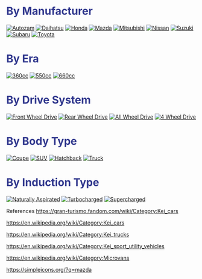 <h1 style="color:#30378d">By Manufacturer</h1>

[![Autozam](https://shields.io/badge/Autozam-9-red?logo=mazda&logoWidth=40&logoColor=white&style=for-the-badge&labelColor=30378d&color=red)](./vehicles/autozam/index.html)
[![Daihatsu](https://shields.io/badge/Daihatsu-9-red?logo=toyota&logoWidth=40&logoColor=white&style=for-the-badge&labelColor=EB0A1E&color=red)](./vehicles/daihatsu/index.html)
[![Honda](https://shields.io/badge/Honda-9-red?logo=honda&logoWidth=40&logoColor=white&style=for-the-badge&labelColor=047bc0&color=red)](./vehicles/honda/index.html)
[![Mazda](https://shields.io/badge/Mazda-9-red?logo=Mazda&logoWidth=40&logoColor=white&style=for-the-badge&labelColor=101010&color=red)](./vehicles/mazda/index.html)
[![Mitsubishi](https://shields.io/badge/Mitsubishi-9-red?logo=Mitsubishi&logoWidth=40&logoColor=white&style=for-the-badge&labelColor=E60012&color=red)](./vehicles/mitsubishi/index.html)
[![Nissan](https://shields.io/badge/Nissan-9-red?logo=Nissan&logoWidth=40&logoColor=white&style=for-the-badge&labelColor=C3002F&color=red)](./vehicles/nissan/index.html)
[![Suzuki](https://shields.io/badge/Suzuki-9-red?logo=Suzuki&logoWidth=40&logoColor=white&style=for-the-badge&labelColor=035dd0&color=red)](./vehicles/suzuki/index.html)
[![Subaru](https://shields.io/badge/Subaru-9-red?logo=Subaru&logoWidth=40&logoColor=white&style=for-the-badge&labelColor=013C74&color=red)](./vehicles/subaru/index.html)
[![Toyota](https://shields.io/badge/Toyota-4-red?logo=Toyota&logoWidth=40&logoColor=white&style=for-the-badge&labelColor=EB0A1E&color=red)](./vehicles/toyota/index.html)

<h1 style="color:#30378d">By Era</h1>

[![360cc](https://shields.io/badge/360cc-1-orange?logoWidth=40&logoColor=white&style=for-the-badge&labelColor=34A853&color=red)](./categories/era/360cc.html)
[![550cc](https://shields.io/badge/550cc-1-orange?logoWidth=40&logoColor=white&style=for-the-badge&labelColor=34A853&color=red)](./categories/era/550cc.html)
[![660cc](https://shields.io/badge/660cc-1-orange?logoWidth=40&logoColor=white&style=for-the-badge&labelColor=34A853&color=red)](./categories/era/660cc.html)

<h1 style="color:#30378d">By Drive System</h1>


[![Front Wheel Drive](https://shields.io/badge/Front%20Wheel%20Drive-1-orange?logoWidth=40&logoColor=white&style=for-the-badge&labelColor=009DE0&color=red)](./categories/drive/fwd.html)
[![Rear Wheel Drive](https://shields.io/badge/Rear%20Wheel%20Drive-1-orange?logoWidth=40&logoColor=white&style=for-the-badge&labelColor=009DE0&color=red)](./categories/drive/rwd.html)
[![All Wheel Drive](https://shields.io/badge/All%20Wheel%20Drive-1-orange?logoWidth=40&logoColor=white&style=for-the-badge&labelColor=009DE0&color=red)](./categories/drive/awd.html)
[![4 Wheel Drive](https://shields.io/badge/4%20Wheel%20Drive-1-orange?logoWidth=40&logoColor=white&style=for-the-badge&labelColor=009DE0&color=red)](./categories/drive/4wd.html)

<h1 style="color:#30378d">By Body Type</h1>

[![Coupe](https://shields.io/badge/Coupe-1-orange?logoWidth=40&logoColor=white&style=for-the-badge&labelColor=FFD500&color=red)](./categories/body/coupe.html)
[![SUV](https://shields.io/badge/SUV-1-orange?logoWidth=40&logoColor=white&style=for-the-badge&labelColor=FFD500&color=red)](./categories/body/suv.html)
[![Hatchback](https://shields.io/badge/Hatchback-1-orange?logoWidth=40&logoColor=white&style=for-the-badge&labelColor=FFD500&color=red)](./categories/body/hatchback.html)
[![Truck](https://shields.io/badge/Truck-1-orange?logoWidth=40&logoColor=white&style=for-the-badge&labelColor=FFD500&color=red)](./categories/body/truck.html)

<h1 style="color:#30378d">By Induction Type</h1>

[![Naturally Aspirated](https://shields.io/badge/Naturally%20Aspirated-1-orange?logoWidth=40&logoColor=white&style=for-the-badge&labelColor=30378d&color=red)](./categories/induction/natural.html)
[![Turbocharged](https://shields.io/badge/Turbocharged-1-orange?logoWidth=40&logoColor=white&style=for-the-badge&labelColor=30378d&color=red)](./categories/induction/turbocharged.html)
[![Supercharged](https://shields.io/badge/Supercharged-1-orange?logoWidth=40&logoColor=white&style=for-the-badge&labelColor=30378d&color=red)](./categories/induction/supercharged.html)

References
https://gran-turismo.fandom.com/wiki/Category:Kei_cars

https://en.wikipedia.org/wiki/Category:Kei_cars

https://en.wikipedia.org/wiki/Category:Kei_trucks

https://en.wikipedia.org/wiki/Category:Kei_sport_utility_vehicles

https://en.wikipedia.org/wiki/Category:Microvans

https://simpleicons.org/?q=mazda
